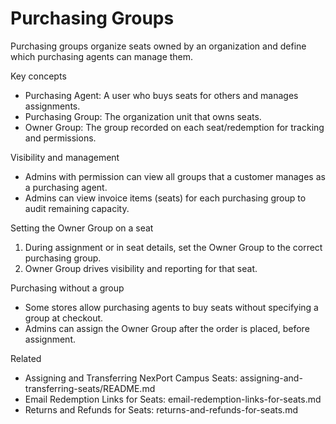 # Purchasing Groups

Purchasing groups organize seats owned by an organization and define which purchasing agents can manage them.

Key concepts
- Purchasing Agent: A user who buys seats for others and manages assignments.
- Purchasing Group: The organization unit that owns seats.
- Owner Group: The group recorded on each seat/redemption for tracking and permissions.

Visibility and management
- Admins with permission can view all groups that a customer manages as a purchasing agent.
- Admins can view invoice items (seats) for each purchasing group to audit remaining capacity.

Setting the Owner Group on a seat
1) During assignment or in seat details, set the Owner Group to the correct purchasing group.
2) Owner Group drives visibility and reporting for that seat.

Purchasing without a group
- Some stores allow purchasing agents to buy seats without specifying a group at checkout.
- Admins can assign the Owner Group after the order is placed, before assignment.

Related
- Assigning and Transferring NexPort Campus Seats: assigning-and-transferring-seats/README.md
- Email Redemption Links for Seats: email-redemption-links-for-seats.md
- Returns and Refunds for Seats: returns-and-refunds-for-seats.md
